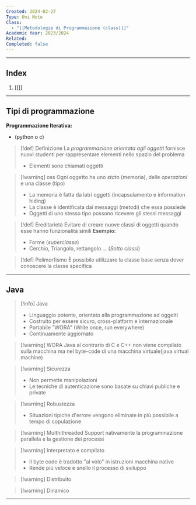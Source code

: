```yaml
---
Created: 2024-02-27
Type: Uni Note
Class:
  - "[[Metodologie di Programmazione (class)]]"
Academic Year: 2023/2024
Related: 
Completed: false
---
```

---
## Index
1. [[]]

---

## Tipi di programmazione 
**Programmazione Iterativa:** 
- (python o c) 


>[!def] Definizione
>La *programmazione orientata agli oggetti* fornisce nuovi studenti per rappresentare elementi nello spazio del problema
>- Elementi sono chiamati oggetti 

>[!warning] oss
>Ogni oggetto ha uno *stato* (memoria), delle *operazioni* e una classe (tipo)
>- La memoria è fatta da latri oggetti (incapsulamento e information hiding)
>- La classe è identificata dai messaggi (metodi) che essa possiede
>- Oggetti di uno stesso tipo possono ricevere gli stessi messaggi 
>

>[!def] Ereditarietà
>Evitare di creare nuove classi di oggetti quando esse hanno funzionalità simili
>**Esempio:**
>- Forme (*superclasse*)
>- Cerchio, Triangolo, rettangolo ... (*Sotto classi*)

>[!def] Polimorfismo
>È  possibile utilizzare la classe base senza dover conoscere la classe specifica 

---
## Java

>[!info] Java
>- Linguaggio potente, orientato alla programmazione ad oggetti
>- Costruito per essere sicuro, cross-platform e internazionale
>- Portabile "WORA" (Write once, run everywhere)
>- Continuamente aggiornato

>[!warning] WORA
>Java al contrario di C e C++ non viene compilato sulla macchina ma nel byte-code di una macchina virtuale(java virtual machine)

>[!warning] Sicurezza
>- Non permette manipolazioni 
>- Le tecniche di autenticazione sono basate su chiavi publiche e private 

>[!warning] Robustezza
>- Situazioni tipiche d'errore vengono eliminate in più possibile a tempo di copulazione

>[!warning] Multhithreaded
>Support nativamente  la programmazione parallela e la gestione dei processi

>[!warning] Interpretato e compilato
>- Il byte code è tradotto "al volo" in istruzioni macchina native
>- Rende più veloce e snello il processo di sviluppo

>[!warning] Distribuito

>[!warning] Dinamico



---
